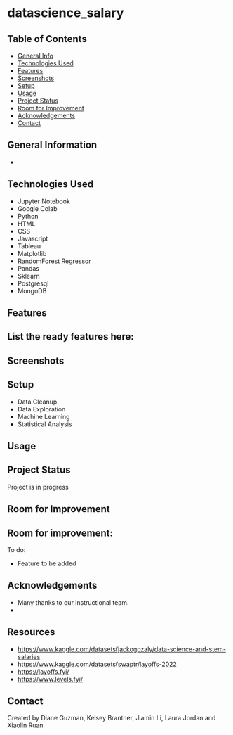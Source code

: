 # datascience_salary


## Table of Contents
* [General Info](#general-information)
* [Technologies Used](#technologies-used)
* [Features](#features)
* [Screenshots](#screenshots)
* [Setup](#setup)
* [Usage](#usage)
* [Project Status](#project-status)
* [Room for Improvement](#room-for-improvement)
* [Acknowledgements](#acknowledgements)
* [Contact](#contact)
<!-- * [License](#license) -->


## General Information
- 


## Technologies Used
- Jupyter Notebook
- Google Colab
- Python
- HTML
- CSS
- Javascript
- Tableau
- Matplotlib
- RandomForest Regressor
- Pandas
- Sklearn
- Postgresql
- MongoDB



## Features
List the ready features here:
- 


## Screenshots


## Setup
- Data Cleanup
- Data Exploration
- Machine Learning
- Statistical Analysis


## Usage


## Project Status
Project is in progress


## Room for Improvement

Room for improvement:
- 

To do:
- Feature to be added 


## Acknowledgements
- Many thanks to our instructional team.
- 

## Resources
- https://www.kaggle.com/datasets/jackogozaly/data-science-and-stem-salaries
- https://www.kaggle.com/datasets/swaptr/layoffs-2022
- https://layoffs.fyi/
- https://www.levels.fyi/

## Contact
Created by Diane Guzman, Kelsey Brantner, Jiamin Li, Laura Jordan and Xiaolin Ruan

<!-- ## License -->


